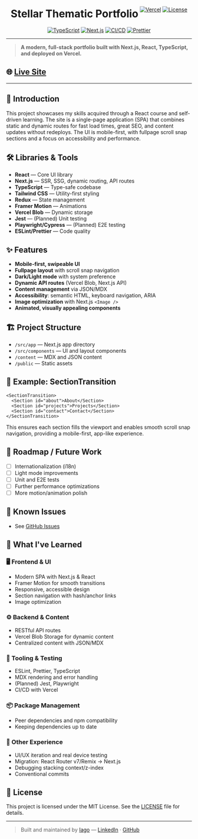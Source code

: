 
<div align="center">
  <h1 style="display:inline-block;vertical-align:middle;">Stellar Thematic Portfolio</h1>
  <span>
    <a href="https://iquintasalt.vercel.app"><img src="https://img.shields.io/badge/Deployed%20on-Vercel-black?logo=vercel&style=flat-square" alt="Vercel"/></a>
    <a href="LICENSE"><img src="https://img.shields.io/github/license/iquintasALT/portfolio?style=flat-square" alt="License"/></a>
    <a href="https://www.typescriptlang.org/"><img src="https://img.shields.io/badge/TypeScript-5.4.5-blue?logo=typescript&style=flat-square" alt="TypeScript"/></a>
    <a href="https://nextjs.org/"><img src="https://img.shields.io/badge/Next.js-14.2.3-black?logo=next.js&style=flat-square" alt="Next.js"/></a>
    <a href="https://github.com/iquintasALT/portfolio/actions"><img src="https://github.com/iquintasALT/portfolio/actions/workflows/vercel.yml/badge.svg" alt="CI/CD"/></a>
    <a href="https://prettier.io/"><img src="https://img.shields.io/badge/code_style-prettier-ff69b4.svg?style=flat-square" alt="Prettier"/></a>
  </span>
</div>

---

> **A modern, full-stack portfolio built with Next.js, React, TypeScript, and deployed on Vercel.**

## 🌐 [Live Site](https://iquintasalt.vercel.app)

---

## 📖 Introduction

This project showcases my skills acquired through a React course and self-driven learning. The site is a single-page application (SPA) that combines static and dynamic routes for fast load times, great SEO, and content updates without redeploys. The UI is mobile-first, with fullpage scroll snap sections and a focus on accessibility and performance.

## 🛠️ Libraries & Tools

- **React** — Core UI library
- **Next.js** — SSR, SSG, dynamic routing, API routes
- **TypeScript** — Type-safe codebase
- **Tailwind CSS** — Utility-first styling
- **Redux** — State management
- **Framer Motion** — Animations
- **Vercel Blob** — Dynamic storage
- **Jest** — (Planned) Unit testing
- **Playwright/Cypress** — (Planned) E2E testing
- **ESLint/Prettier** — Code quality

## ✨ Features

- **Mobile-first, swipeable UI**
- **Fullpage layout** with scroll snap navigation
- **Dark/Light mode** with system preference
- **Dynamic API routes** (Vercel Blob, Next.js API)
- **Content management** via JSON/MDX
- **Accessibility**: semantic HTML, keyboard navigation, ARIA
- **Image optimization** with Next.js `<Image />`
- **Animated, visually appealing components**

## 🏗️ Project Structure

- `/src/app` — Next.js app directory
- `/src/components` — UI and layout components
- `/content` — MDX and JSON content
- `/public` — Static assets

## 🧩 Example: SectionTransition

```tsx
<SectionTransition>
  <Section id="about">About</Section>
  <Section id="projects">Projects</Section>
  <Section id="contact">Contact</Section>
</SectionTransition>
```

This ensures each section fills the viewport and enables smooth scroll snap navigation, providing a mobile-first, app-like experience.

## 🚧 Roadmap / Future Work

- [ ] Internationalization (i18n)
- [ ] Light mode improvements
- [ ] Unit and E2E tests
- [ ] Further performance optimizations
- [ ] More motion/animation polish

## 🐞 Known Issues

- See [GitHub Issues](https://github.com/iquintasALT/portfolio/issues)

## 🧠 What I've Learned

### 🖥️ Frontend & UI
- Modern SPA with Next.js & React
- Framer Motion for smooth transitions
- Responsive, accessible design
- Section navigation with hash/anchor links
- Image optimization

### ⚙️ Backend & Content
- RESTful API routes
- Vercel Blob Storage for dynamic content
- Centralized content with JSON/MDX

### 🧪 Tooling & Testing
- ESLint, Prettier, TypeScript
- MDX rendering and error handling
- (Planned) Jest, Playwright
- CI/CD with Vercel

### 📦 Package Management
- Peer dependencies and npm compatibility
- Keeping dependencies up to date

### 🌟 Other Experience
- UI/UX iteration and real device testing
- Migration: React Router v7/Remix → Next.js
- Debugging stacking context/z-index
- Conventional commits

## 📄 License

This project is licensed under the MIT License. See the [LICENSE](LICENSE) file for details.

---

> Built and maintained by [Iago](https://iquintasalt.vercel.app) — [LinkedIn](https://www.linkedin.com/in/iagoq) · [GitHub](https://github.com/iquintasALT)
